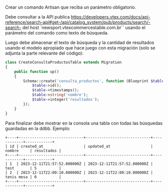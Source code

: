 Crear un comando Artisan que reciba un parámetro obligatorio.

Debe consultar a la API publica https://developers.vtex.com/docs/api-reference/search-api#get-/api/catalog_system/pub/products/search/-search- del host `newsport.vtexcommercestable.com.br`` usando el parámetro del comando como texto de búsqueda.

Luego debe almacenar el texto de búsqueda y la cantidad de resultados usando el modelo apropiado que hace juego con esta migración (solo se adjunta la parte relevante del código):

```PHP
class CreateConsultaProductosTable extends Migration
{
    public function up()
    {
        Schema::create('consulta_productos', function (Blueprint $table) {
            $table->id();
            $table->timestamps();
            $table->string('nombre');
            $table->integer('resultados');
        });
    }
}
```

Para finalizar debe mostrar en la consola una tabla con todas las búsquedas guardadas en la ddbb. Ejemplo:

```
+----+-----------------------------+-----------------------------+------------+------------+
| id | created_at                  | updated_at                  | nombre     | resultados |
+----+-----------------------------+-----------------------------+------------+------------+
| 1  | 2023-12-11T21:57:52.000000Z | 2023-12-11T21:57:52.000000Z | test       | 5          |
| 2  | 2023-12-11T22:00:10.000000Z | 2023-12-11T22:00:10.000000Z | tenis mesa | 0          |
+----+-----------------------------+-----------------------------+------------+------------+
